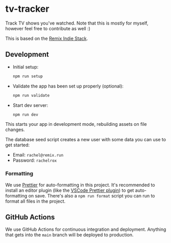 # tv-tracker

Track TV shows you've watched. Note that this is mostly for myself, however feel free to contribute as well :)

This is based on the [Remix Indie Stack](https://github.com/remix-run/indie-stack).

## Development

- Initial setup:

  ```sh
  npm run setup
  ```

- Validate the app has been set up properly (optional):

  ```sh
  npm run validate
  ```

- Start dev server:

  ```sh
  npm run dev
  ```

This starts your app in development mode, rebuilding assets on file changes.

The database seed script creates a new user with some data you can use to get started:

- Email: `rachel@remix.run`
- Password: `rachelrox`

### Formatting

We use [Prettier](https://prettier.io/) for auto-formatting in this project. It's recommended to install an editor plugin (like the [VSCode Prettier plugin](https://marketplace.visualstudio.com/items?itemName=esbenp.prettier-vscode)) to get auto-formatting on save. There's also a `npm run format` script you can run to format all files in the project.

## GitHub Actions

We use GitHub Actions for continuous integration and deployment. Anything that gets into the `main` branch will be deployed to production.
